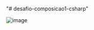 "# desafio-composicao1-csharp" 


![image](https://github.com/IsaacVargasVaccaro/desafio-composicao1-csharp/assets/150053967/545a0064-5414-432c-a313-4ff9dd09e019)
